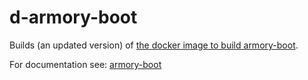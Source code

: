 # d-armory-boot

Builds (an updated version) of [the docker image to build armory-boot](https://github.com/usbarmory/armory-boot/blob/master/docker/Dockerfile).

For documentation see: [armory-boot](https://github.com/usbarmory/armory-boot)
